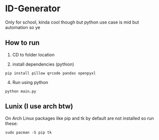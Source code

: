 # ID-Generator
Only for school, kinda cool though but python use case is mid but automation so ye

## How to run
1. CD to folder location

2. install dependencies (pythion)
   
`pip install pillow qrcode pandas openpyxl`

4. Run using python
   
`python main.py`

## Lunix (I use arch btw)
On Arch Linux packages like pip and tk by default are not installed so run these:

`sudo pacman -S pip tk`
